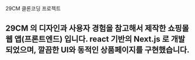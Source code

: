 29CM 클론코딩 프로젝트

29CM 의 디자인과 사용자 경험을 참고해서 제작한 쇼핑몰 웹 앱(프론트엔드) 입니다.
react 기반의 Next.js 로 개발되었으며, 깔끔한 UI와 동적인 상품페이지를 구현했습니다.
---------------------------------------------------------------------------------
